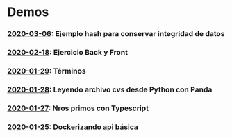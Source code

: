 # Demos

### [2020-03-06](20200306): Ejemplo hash para conservar integridad de datos

### [2020-02-18](20200218): Ejercicio Back y Front

### [2020-01-29](20200129): Términos

### [2020-01-28](20200128): Leyendo archivo cvs desde Python con Panda

### [2020-01-27](20200127): Nros primos con Typescript

### [2020-01-25](20200125): Dockerizando api básica

